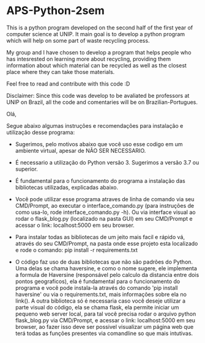 # APS-Python-2sem

This is a python program developed on the second half of the first year of computer science at UNIP. It main goal is to develop a python program which will help on some part of waste recycling process.

My group and I have chosen to develop a program that helps people who has intesrested on learning more about recycling, providing them information about which material can be recycled as well as the closest place where they can take those materials. 

Feel free to read and contribute with this code :D


Disclaimer: Since this code was develop to be avaliated be professors at UNIP on Brazil, all the code and comentaries will be on Brazilian-Portugues.

Olá,

Segue abaixo algumas instruções e recomendações para instalação e utilização desse programa:

- Sugerimos, pelo motivos abaixo que você uso esse codigo em um ambiente virtual, apesar de NÃO SER NECESSARIO.

- É necessario a utilização do Python versão 3. Sugerimos a versão 3.7 ou superior.

- É fundamental para o funcionamento do programa a instalação das bibliotecas utilizadas, explicadas abaixo.

- Você pode utilizar esse programa atraves de linha de comando via seu CMD/Prompt, ao executar o interface_comando.py (para instruções de como usa-lo, rode interface_comando.py -h). Ou via interface visual ao rodar o flask_blog.py (localizado na pasta GUI) em seu CMD/Prompt e acessar o link: localhost:5000 em seu browser.

- Para instalar todas as bibliotecas de um jeito mais facil e rápido vá, através do seu CMD/Prompt, na pasta onde esse projeto esta localizado e rode o comando: pip install -r requirements.txt

- O código faz uso de duas bibliotecas que não são padrões do Python. Uma delas se chama haversine, e como o nome sugere, ele implementa a formula de Haversine (responsável pelo calculo da distancia entre dois pontos geograficos), ela é fundamental para o funcionamento do programa e você pode instala-la através do comando 'pip install haversine' ou via o requirements.txt, mais informações sobre ela no link(). A outra biblioteca só é necessaria caso você deseje utilizar a parte visual do código, ela se chama flask, ela permite iniciar um pequeno web server local, para tal você precisa rodar o arquivo python flask_blog.py via CMD/Prompt, e acessar o link: localhost:5000 em seu browser, ao fazer isso deve ser possivel visualizar um página web que terá todas as funções presentes via comandline so que mais intutivas.
